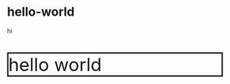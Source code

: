 # hello-world
hi
<style>
 .words {
 border-color: black;
 border-style: solid;
 border-width: 50%;
 font-size: 42px;
 font-color: green;
}
 </style>
 
 <p class="words"> hello world </p>
 
 <p 
 
